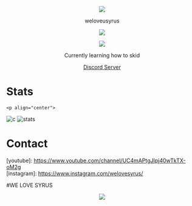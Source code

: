 <p align="center">  
<img src="https://cdn.discordapp.com/attachments/630097127703445505/903968687986454558/unknown.png">
</p>
<p align="center">
    weloveusyrus
<p align="center">  
<img src="https://komarev.com/ghpvc/?username=weloveusyrus&color=grey">
</p>
    <p align="center">
  <img src="https://discord.c99.nl/widget/theme-2/410197890993094666.png"/>
</p>
<p align="center">
Currently learning how to skid
<p align="center">
    <a href="https://discord.gg/4nSYqZ8KAA">Discord Server</a>

# Stats
    <p align="center">  
![c](https://github-readme-stats.vercel.app/api/top-langs/?username=WeLoveuSyrus&layout=compact&theme=dark) 
![stats](https://github-readme-stats.vercel.app/api?username=WeLoveuSyrus&show_icons=true&theme=dark)

# Contact
[youtube]: https://www.youtube.com/channel/UC4mAPtgJIpj40wTkTX-oM2g </br>
[instagram]: https://www.instagram.com/welovesyrus/ </br>

#WE LOVE SYRUS
<p align="center">
  <a href="https://github.com/WeLoveuSyrus">
    <img src="https://i.pinimg.com/564x/d4/4d/7c/d44d7cbcf352ea12f3fc571a353b66cb.jpg"/>
     </a>
</p>
